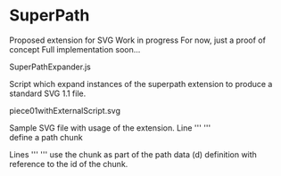 SuperPath
=========

Proposed extension for SVG
Work in progress
For now, just a proof of concept
Full implementation soon...

SuperPathExpander.js

Script which expand instances of the superpath extension to produce a standard 
SVG 1.1 file.

piece01withExternalScript.svg

Sample SVG file with usage of the extension.
Line
'''
    <path d="L330,150 280,230 h10 L330,310 280,400" id="p1" />
'''                             
define a path chunk

Lines
'''
  <path d="M 90,190 220,90 P#p1 120,375 z"
       fill="yellow" stroke="blue" stroke-width="5" />
  <path d="M 500,385 390,460 R#p1 450,50 565,81 z"
       fill="red" stroke="blue" stroke-width="5" />
'''
use the chunk as part of the path data (d) definition with reference to the id 
of the chunk.

  